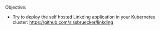 Objective:
- Try to deploy the self hosted Linkding application in your Kubernetes cluster: https://github.com/sissbruecker/linkding
